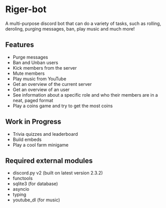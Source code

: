# Riger-bot
 A multi-purpose discord bot that can do a variety of tasks, such as rolling, deroling, purging messages, ban, play music and much more!

## Features
- Purge messages
- Ban and Unban users
- Kick members from the server
- Mute members
- Play music from YouTube
- Get an overview of the current server
- Get an overview of an user
- See information about a specific role and who their members are in a neat, paged format
- Play a coins game and try to get the most coins

## Work in Progress
- Trivia quizzes and leaderboard 
- Build embeds
- Play a cool farm minigame




## Required external modules
- discord.py v2 (built on latest version 2.3.2)
- functools
- sqlite3 (for database)
- asyncio
- typing
- youtube_dl (for music)
